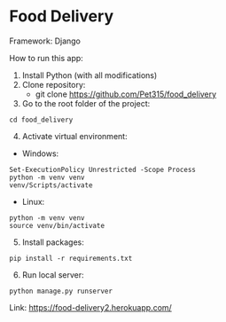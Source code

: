 # Food Delivery

Framework: Django

How to run this app:

1. Install Python (with all modifications)
2. Clone repository:
   * git clone https://github.com/Pet315/food_delivery
3. Go to the root folder of the project:
```
cd food_delivery
```
4. Activate virtual environment:
* Windows:
```
Set-ExecutionPolicy Unrestricted -Scope Process
python -m venv venv
venv/Scripts/activate
```
* Linux:
```
python -m venv venv
source venv/bin/activate
```
5. Install packages:
```
pip install -r requirements.txt
```
6. Run local server:
```
python manage.py runserver
```
Link: https://food-delivery2.herokuapp.com/

